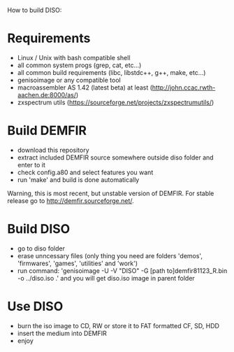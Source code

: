 How to build DISO:

Requirements
============

- Linux / Unix with bash compatible shell
- all common system progs (grep, cat, etc...)
- all common build requirements (libc, libstdc++, g++, make, etc...)
- genisoimage or any compatible tool
- macroassembler AS 1.42 (latest beta) at least (http://john.ccac.rwth-aachen.de:8000/as/)
- zxspectrum utils (https://sourceforge.net/projects/zxspectrumutils/)


Build DEMFIR
============

- download this repository
- extract included DEMFIR source somewhere outside diso folder and enter to it
- check config.a80 and select features you want
- run 'make' and build is done automatically

Warning, this is most recent, but unstable version of DEMFIR. For stable release go to http://demfir.sourceforge.net/.


Build DISO
==========

- go to diso folder
- erase unncessary files (only thing you need are folders 'demos', 'firmwares', 'games', 'utilities' and 'work')
- run command: 'genisoimage -U -V "DISO" -G [path to]demfir81123_R.bin -o ../diso.iso .' and you will get diso.iso image in parent folder


Use DISO
========

- burn the iso image to CD, RW or store it to FAT formatted CF, SD, HDD
- insert the medium into DEMFIR
- enjoy

